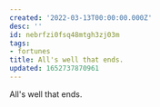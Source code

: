 ```yaml
---
created: '2022-03-13T00:00:00.000Z'
desc: ''
id: nebrfzi0fsq48mtgh3zj03m
tags:
- fortunes
title: All's well that ends.
updated: 1652737870961
---
```

   
All's well that ends.